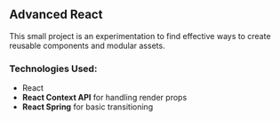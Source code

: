 ## Advanced React

This small project is an experimentation to find effective ways to create reusable components and modular assets.

### Technologies Used:

- React
- **React Context API** for handling render props
- **React Spring** for basic transitioning